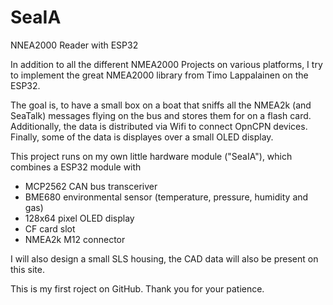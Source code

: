 # SeaIA
NNEA2000 Reader with ESP32

In addition to all the different NMEA2000 Projects on various platforms, I try to implement the great NMEA2000 library from Timo Lappalainen on the ESP32.

The goal is, to have a small box on a boat that sniffs all the NMEA2k (and SeaTalk) messages flying on the bus and stores them for on a flash card. 
Additionally, the data is distributed via Wifi to connect OpnCPN devices.
Finally, some of the data is displayes over a small OLED display.

This project runs on my own little hardware module ("SeaIA"), which combines a ESP32 module with
* MCP2562 CAN bus transceriver
* BME680 environmental sensor (temperature, pressure, humidity and gas)
* 128x64 pixel OLED display
* CF card slot
* NMEA2k M12 connector

I will also design a small SLS housing, the CAD data will also be present on this site.

This is my first roject on GitHub. Thank you for your patience.
